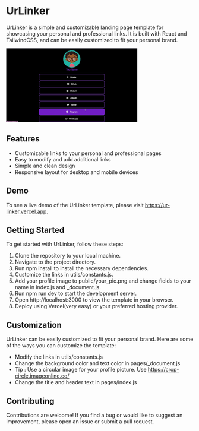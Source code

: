 # UrLinker

UrLinker is a simple and customizable landing page template for showcasing your personal and professional links. It is built with React and TailwindCSS, and can be easily customized to fit your personal brand.

<p style="center">
    <img src="public/web.gif" style="width:70%;"/>
 
</p>


## Features

- Customizable links to your personal and professional pages
- Easy to modify and add additional links
- Simple and clean design
- Responsive layout for desktop and mobile devices

## Demo

To see a live demo of the UrLinker template, please visit https://ur-linker.vercel.app.

## Getting Started

To get started with UrLinker, follow these steps:

1. Clone the repository to your local machine.
2. Navigate to the project directory.
3. Run npm install to install the necessary dependencies.
4. Customize the links in utils/constants.js.
5. Add your profile image to public/your_pic.png and change fields to your name in index.js and \_document.js.
6. Run npm run dev to start the development server.
7. Open http://localhost:3000 to view the template in your browser.
8. Deploy using Vercel(very easy) or your preferred hosting provider.

## Customization

UrLinker can be easily customized to fit your personal brand. Here are some of the ways you can customize the template:

- Modify the links in utils/constants.js
- Change the background color and text color in pages/\_document.js
- Tip : Use a circular image for your profile picture. Use https://crop-circle.imageonline.co/
- Change the title and header text in pages/index.js

## Contributing

Contributions are welcome! If you find a bug or would like to suggest an improvement, please open an issue or submit a pull request.
